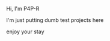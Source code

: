 Hi, I'm P4P-R

I'm just putting dumb test projects here

enjoy your stay

<!---
PAP-R/PAP-R is a ✨ special ✨ repository because its `README.md` (this file) appears on your GitHub profile.
You can click the Preview link to take a look at your changes.
--->
